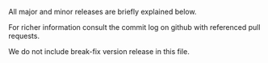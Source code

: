 All major and minor releases are briefly explained below.

For richer information consult the commit log on github with referenced pull requests.

We do not include break-fix version release in this file.

